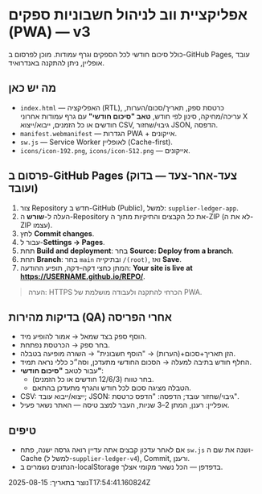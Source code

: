 # אפליקציית ווב לניהול חשבוניות ספקים (PWA) — v3
כולל סיכום חודשי לכל הספקים וגרף עמודות.
מוכן לפרסום ב-GitHub Pages, עובד אופליין, ניתן להתקנה באנדרואיד.

## מה יש כאן
- `index.html` — האפליקציה (RTL), כרטסת ספק, תאריך/סכום/הערות, עריכה/מחיקה, סינון לפי חודש, **טאב "סיכום חודשי"** עם גרף עמודות אחרוני X חודשים או כל הזמנים, ייבוא/ייצוא CSV, גיבוי/שחזור JSON, הדפסה.
- `manifest.webmanifest` — הגדרות PWA + אייקונים.
- `sw.js` — Service Worker לאופליין (Cache-first).
- `icons/icon-192.png`, `icons/icon-512.png` — אייקונים.

## פרסום ב-GitHub Pages (צעד-אחר-צעד — בדוק ועובד)
1. צור Repository חדש ב-GitHub (Public), למשל: `supplier-ledger-app`.
2. העלה ל-**שורש** ה-Repository את *כל* הקבצים והתיקיות מתוך ה-ZIP (לא את ה-ZIP עצמו).
3. לחץ **Commit changes**.
4. עבור ל-**Settings → Pages**.
5. תחת **Build and deployment**: בחר **Source: Deploy from a branch**.
6. תחת **Branch**: בחר `main` ובתיקייה `/(root)`, ואז **Save**.
7. המתן כחצי דקה–דקה, תופיע ההודעה: **Your site is live at https://USERNAME.github.io/REPO/**.

> הערה: HTTPS הכרחי להתקנה ולעבודה מושלמת של PWA.

## בדיקות מהירות (QA) אחרי הפריסה
- הוסף ספק בצד שמאל → אמור להופיע מיד.
- בחר ספק → הכרטסת נפתחת.
- הזן תאריך+סכום+(הערות) → "הוסף חשבונית" → השורה מופיעה בטבלה.
- החלף חודש בתיבה למעלה → הסכום החודשי מתעדכן, וסה״כ כללי נראה תמיד.
- עבור לטאב **"סיכום חודשי"**:
  - בחר טווח (12/6/3 חודשים או כל הזמנים).
  - הטבלה מציגה סכום לכל חודש והגרף מתעדכן בהתאם.
- CSV: ייצוא/ייבוא עובד; JSON: גיבוי/שחזור עובד; הדפסה: "הדפס כרטסת".
- אופליין: רענן, המתן 2–3 שניות, העבר למצב טיסה — האתר נשאר פעיל.

## טיפים
- אם לאחר עדכון קבצים אתה עדיין רואה גרסה ישנה, פתח `sw.js` ושנה את שם ה-Cache (למשל ל-`supplier-ledger-v4`), Commit, ורענן.
- הנתונים נשמרים ב-localStorage בדפדפן — הכל נשאר מקומי אצלך.

נוצר בתאריך: 2025-08-15T17:54:41.160824Z
